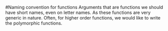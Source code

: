 #Naming convention for functions
Arguments that are functions we should have short names, even on letter names. As these functions are very generic in nature.
Often, for higher order functions, we would like to write the polymorphic functions.